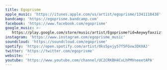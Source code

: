 ```yaml
---
title: Egoprisme
apple_music: 'https://itunes.apple.com/us/artist/egoprisme/1341118438'
bandcamp: 'https://egoprisme.bandcamp.com'
facebook: 'https://www.facebook.com/egoprisme'
google_music: >-
   https://play.google.com/store/music/artist/Egoprisme?id=Aeywyfaxzizfgehqg6txxnceooi
instagram: 'https://www.instagram.com/egoprisme_music'
soundcloud: 'https://soundcloud.com/egoprisme'
spotify: 'https://open.spotify.com/artist/0ks5pxjy57f5FGvwJDXXAJ'
twitter: 'https://twitter.com/egoprisme'
website: ''
youtube: 'https://www.youtube.com/channel/UC2CRKBH4CvLhPMVneeetAPA'
---
```

